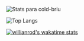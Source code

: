

![Stats para cold-briu](https://github-readme-stats.vercel.app/api?username=ralexale&show_icons=true&theme=transparent&hide_title=true&theme=tokyonight)

![Top Langs](https://github-readme-stats.vercel.app/api/top-langs/?username=ralexale)

[![willianrod's wakatime stats](https://github-readme-stats.vercel.app/api/wakatime?username=@riilax)](https://github.com/anuraghazra/github-readme-stats)
